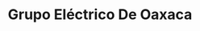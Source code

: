 ---
title: "Grupo Eléctrico De Oaxaca"
url: /oaxaca-de-juarez/grupo-electrico-de-oaxaca/
shop: electrónica
---